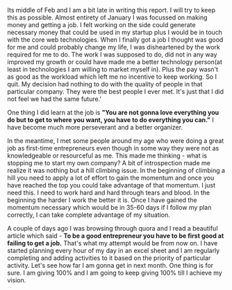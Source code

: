 Its middle of Feb and I am a bit late in writing this report. I will try to keep this as possible. Almost entirety of January I was focussed on making money and getting a job. I felt working on the side could generate necessary money that could be used in my startup plus I would be in touch with the core web technologies.
 When I finally got a job I thought was good for me and could probably change my life, I was disheartened by the work required for me to do. The work I was supposed to do, did not in any way improved my growth or could have made me a better technology person(at least in technologies I am willing to market myself in). Plus the pay wasn't as good as the workload which left me no incentive to keep working. So I quit. My decision had nothing to do with the quality of people in that particular company. They were the best people I ever met. It's just that I did not feel we had the same future.'

One thing I did learn at the job is __"You are not gonna love everything you do but to get to where you want, you have to do everything you can."__ I have become much more perseverant and a better organizer.

In the meantime, I met some people around my age who were doing a great job as first-time entrepreneurs even though in some way they were not as knowledgeable or resourceful as me. This made me thinking - what is stopping me to start my own company? 
A bit of introspection made me realize it was nothing but a hill climbing issue. In the beginning of climbing a hill you need to apply a lot of effort to gain the momentum and once you have reached the top you could take advantage of that momentum. 
I just need this. I need to work hard and hard through tears and blood. In the beginning the harder I work the better it is. Once I have gained the momentum necessary which would be in 35-60 days if I follow my plan correctly, I can take complete advantage of my situation.

A couple of days ago I was browsing through quora and I read a beautiful article which said - __To be a good entrepreneur you have to be first good at failing to get a job.__ That's what my attempt would be from now on.
I have started planning every hour of my day in an excel sheet and I am regularly completing and adding activities to it based on the priority of particular activity. Let's see how far I am gonna get in next month. One thing is for sure. I am giving 100% and I am going to keep giving 100% till I achieve my vision.
